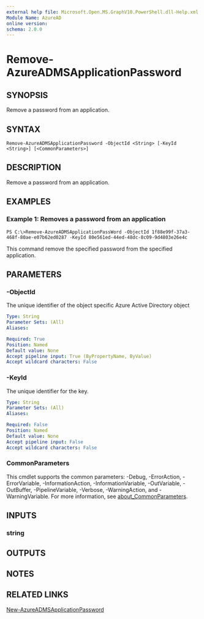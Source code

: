 ```yaml
---
external help file: Microsoft.Open.MS.GraphV10.PowerShell.dll-Help.xml
Module Name: AzureAD
online version:
schema: 2.0.0
---
```


# Remove-AzureADMSApplicationPassword

## SYNOPSIS
Remove a password from an application.

## SYNTAX

```
Remove-AzureADMSApplicationPassword -ObjectId <String> [-KeyId <String>] [<CommonParameters>]
```

## DESCRIPTION
Remove a password from an application.

## EXAMPLES

### Example 1: Removes a password from an application
```
PS C:\>Remove-AzureADMSApplicationPassWord -ObjectId 1f88e99f-37a3-468f-80ae-e07b62ed0287 -KeyId 80e561ed-44ed-48dc-8c09-9d4803e26e4c
```

This command remove the specified password from the specified application.

## PARAMETERS

### -ObjectId
The unique identifier of the object specific Azure Active Directory object

```yaml
Type: String
Parameter Sets: (All)
Aliases:

Required: True
Position: Named
Default value: None
Accept pipeline input: True (ByPropertyName, ByValue)
Accept wildcard characters: False
```

### -KeyId
The unique identifier for the key.

```yaml
Type: String
Parameter Sets: (All)
Aliases:

Required: False
Position: Named
Default value: None
Accept pipeline input: False
Accept wildcard characters: False
```

### CommonParameters
This cmdlet supports the common parameters: -Debug, -ErrorAction, -ErrorVariable, -InformationAction, -InformationVariable, -OutVariable, -OutBuffer, -PipelineVariable, -Verbose, -WarningAction, and -WarningVariable. For more information, see [about_CommonParameters](http://go.microsoft.com/fwlink/?LinkID=113216).

## INPUTS

### string
## OUTPUTS

## NOTES

## RELATED LINKS

[New-AzureADMSApplicationPassword]()

